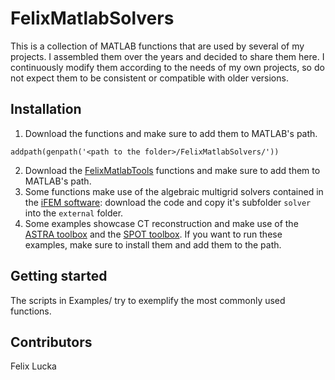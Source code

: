 # FelixMatlabSolvers
This is a collection of MATLAB functions that are used by several of my projects. I assembled them over the years and decided to share them here. I continuously modify them according to the needs of my own projects, so do not expect them to be consistent or compatible with older versions.

## Installation

1. Download the functions and make sure to add them to MATLAB's path.

```
addpath(genpath('<path to the folder>/FelixMatlabSolvers/'))
```
2. Download the [FelixMatlabTools](https://github.com/FelixLucka/FelixMatlabTools) functions and make sure to add them to MATLAB's path.
3. Some functions make use of the algebraic multigrid solvers contained in the [iFEM software](https://github.com/lyc102/ifem): download the code and copy it's subfolder `solver` into the `external` folder.
4. Some examples showcase CT reconstruction and make use of the [ASTRA toolbox](https://astra-toolbox.com/) and the [SPOT toolbox](https://github.com/mpf/spot). If you want to run these examples, make sure to install them and add them to the path. 

## Getting started

The scripts in Examples/ try to exemplify the most commonly used functions.

## Contributors

Felix Lucka
